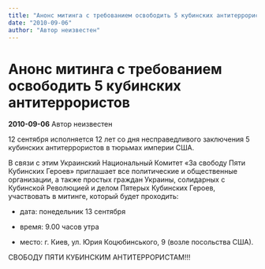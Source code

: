 ```yaml
---
title: "Анонс митинга с требованием освободить 5 кубинских антитеррористов"
date: "2010-09-06"
author: "Автор неизвестен"
---
```


# Анонс митинга с требованием освободить 5 кубинских антитеррористов

**2010-09-06** Автор неизвестен

12 сентября исполняется 12 лет со дня несправедливого заключения 5 кубинских антитеррористов в тюрьмах империи США.

В связи с этим Украинский Национальный Комитет «За свободу Пяти Кубинских Героев» приглашает все политические и общественные организации, а также простых граждан Украины, солидарных с Кубинской Революцией и делом Пятерых Кубинских Героев, участвовать в митинге, который будет проходить:

- дата: понедельник 13 сентября

- время: 9.00 часов утра

- место: г. Киев, ул. Юрия Коцюбинського, 9 (возле посольства США).

СВОБОДУ ПЯТИ КУБИНСКИМ АНТИТЕРРОРИСТАМ!!!